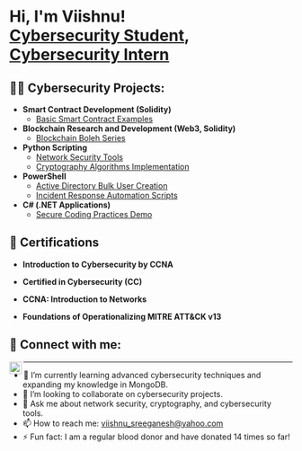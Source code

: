 <h1>Hi, I'm Viishnu! <br/><a href="https://github.com/Viishnu07">Cybersecurity Student</a>, <a href="https://www.linkedin.com/in/viishnusreeganesh/">Cybersecurity Intern</a></h1>

<h2>👨‍💻 Cybersecurity Projects:</h2>

- <b>Smart Contract Development (Solidity)</b>
  - [Basic Smart Contract Examples](https://github.com/Viishnu07/Smart-Contracts)
- <b>Blockchain Research and Development (Web3, Solidity)</b>
  - [Blockchain Boleh Series](https://github.com/Viishnu07/Blockchain-Boleh)
- <b>Python Scripting</b>
  - [Network Security Tools](https://github.com/Viishnu07/Network-Security-Scripts)
  - [Cryptography Algorithms Implementation](https://github.com/Viishnu07/Cryptography-Algorithms)
- <b>PowerShell</b>
  - [Active Directory Bulk User Creation](https://github.com/Viishnu07/AD-Bulk-User-Creation)
  - [Incident Response Automation Scripts](https://github.com/Viishnu07/Incident-Response-PowerShell)
- <b>C# (.NET Applications)</b>
  - [Secure Coding Practices Demo](https://github.com/Viishnu07/Secure-Coding-Demo)

<h2>📄 Certifications</h2>

- **Introduction to Cybersecurity by CCNA**  
  <div data-iframe-width="150" data-iframe-height="270" data-share-badge-id="74f673b9-7091-4f2a-939b-199cad6ddc06" data-share-badge-host="https://www.credly.com"></div><script type="text/javascript" async src="//cdn.credly.com/assets/utilities/embed.js"></script>

- **Certified in Cybersecurity (CC)**  
  <div data-iframe-width="150" data-iframe-height="270" data-share-badge-id="2a8edb81-1aa3-4090-bb72-1f9616e311f7" data-share-badge-host="https://www.credly.com"></div><script type="text/javascript" async src="//cdn.credly.com/assets/utilities/embed.js"></script>

- **CCNA: Introduction to Networks**  
  <div data-iframe-width="150" data-iframe-height="270" data-share-badge-id="426ead71-cc26-4493-92ea-330175b85067" data-share-badge-host="https://www.credly.com"></div><script type="text/javascript" async src="//cdn.credly.com/assets/utilities/embed.js"></script>

- **Foundations of Operationalizing MITRE ATT&CK v13**  
  <div data-iframe-width="150" data-iframe-height="270" data-share-badge-id="48b30d3b-2da0-4485-af0b-5b1c52939f87" data-share-badge-host="https://www.credly.com"></div><script type="text/javascript" async src="//cdn.credly.com/assets/utilities/embed.js"></script>

<h2> 🤳 Connect with me:</h2>

[<img align="left" alt="Viishnu Sree Ganesh | LinkedIn" width="22px" src="https://cdn.jsdelivr.net/npm/simple-icons@v3/icons/linkedin.svg" />][linkedin]

[linkedin]: https://www.linkedin.com/in/viishnusreeganesh/

---

- 🌱 I’m currently learning advanced cybersecurity techniques and expanding my knowledge in MongoDB.
- 👯 I’m looking to collaborate on cybersecurity projects.
- 💬 Ask me about network security, cryptography, and cybersecurity tools.
- 📫 How to reach me: [viishnu_sreeganesh@yahoo.com](mailto:viishnu_sreeganesh@yahoo.com)
- ⚡ Fun fact: I am a regular blood donor and have donated 14 times so far!
